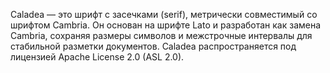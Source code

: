 Caladea — это шрифт с засечками (serif), метрически совместимый со шрифтом Cambria.
Он основан на шрифте Lato и разработан как замена Cambria, сохраняя размеры символов и межстрочные интервалы для стабильной разметки документов.
Caladea распространяется под лицензией Apache License 2.0 (ASL 2.0).
